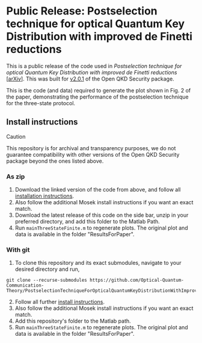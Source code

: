 # Public Release: Postselection technique for optical Quantum Key Distribution with improved de Finetti reductions

This is a public release of the code used in *Postselection technique for optical Quantum Key Distribution with improved de Finetti reductions* \[[arXiv](https://arxiv.org/abs/2403.11851)]. This was built for [v2.0.1](https://github.com/Optical-Quantum-Communication-Theory/openQKDsecurity/releases/tag/v2.0.1) of the Open QKD Security package.

This is the code (and data) required to generate the plot shown in Fig. 2 of the paper, demonstrating the performance of the postselection technique for the three-state protocol.


## Install instructions
> [!CAUTION]
> This repository is for archival and transparency purposes, we do not guarantee compatibility with other versions of the Open QKD Security package beyond the ones listed above.

### As zip
1. Download the linked version of the code from above, and follow all [installation instructions](https://github.com/Optical-Quantum-Communication-Theory/openQKDsecurity/tree/bb1c6490c6bffb0661cef52f6b48de41b5e78027).
2. Also follow the additional Mosek install instructions if you want an exact match.
3. Download the latest release of this code on the side bar, unzip in your preferred directory, and add this folder to the Matlab Path.
4. Run `mainThreeStateFinite.m` to regenerate plots. The original plot and data is available in the folder "ResultsForPaper".

### With git
1. To clone this repository and its exact submodules, navigate to your desired directory and run,
```
git clone --recurse-submodules https://github.com/Optical-Quantum-Communication-Theory/PostselectionTechniqueForOpticalQuantumKeyDistributionWithImprovedDeFinettiReductions
```
2. Follow all further [install instructions](https://github.com/Optical-Quantum-Communication-Theory/openQKDsecurity/tree/bb1c6490c6bffb0661cef52f6b48de41b5e78027).
3. Also follow the additional Mosek install instructions if you want an exact match.
4. Add this repository's folder to the Matlab path.
5. Run `mainThreeStateFinite.m` to regenerate plots. The original plot and data is available in the folder "ResultsForPaper".

